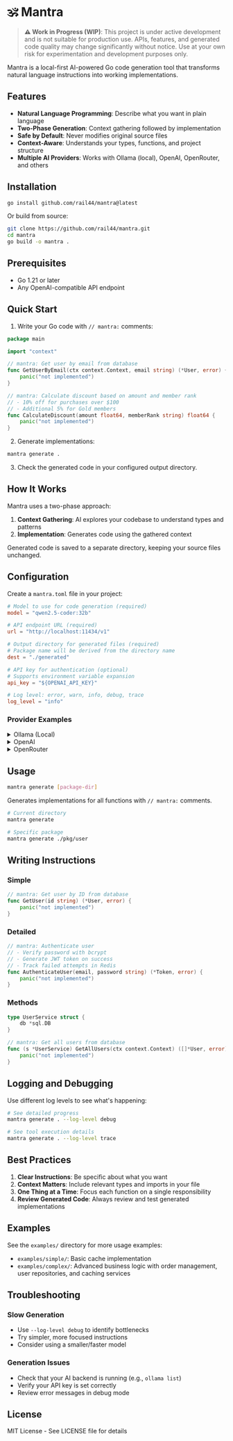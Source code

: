 # 🕉️ Mantra

> **⚠️ Work in Progress (WIP)**: This project is under active development and is not suitable for production use. APIs, features, and generated code quality may change significantly without notice. Use at your own risk for experimentation and development purposes only.

Mantra is a local-first AI-powered Go code generation tool that transforms natural language instructions into working implementations.

## Features

- **Natural Language Programming**: Describe what you want in plain language
- **Two-Phase Generation**: Context gathering followed by implementation
- **Safe by Default**: Never modifies original source files
- **Context-Aware**: Understands your types, functions, and project structure
- **Multiple AI Providers**: Works with Ollama (local), OpenAI, OpenRouter, and others

## Installation

```bash
go install github.com/rail44/mantra@latest
```

Or build from source:

```bash
git clone https://github.com/rail44/mantra.git
cd mantra
go build -o mantra .
```

## Prerequisites

- Go 1.21 or later
- Any OpenAI-compatible API endpoint

## Quick Start

1. Write your Go code with `// mantra:` comments:

```go
package main

import "context"

// mantra: Get user by email from database
func GetUserByEmail(ctx context.Context, email string) (*User, error) {
    panic("not implemented")
}

// mantra: Calculate discount based on amount and member rank
// - 10% off for purchases over $100
// - Additional 5% for Gold members
func CalculateDiscount(amount float64, memberRank string) float64 {
    panic("not implemented")
}
```

2. Generate implementations:

```bash
mantra generate .
```

3. Check the generated code in your configured output directory.

## How It Works

Mantra uses a two-phase approach:

1. **Context Gathering**: AI explores your codebase to understand types and patterns
2. **Implementation**: Generates code using the gathered context

Generated code is saved to a separate directory, keeping your source files unchanged.

## Configuration

Create a `mantra.toml` file in your project:

```toml
# Model to use for code generation (required)
model = "qwen2.5-coder:32b"

# API endpoint URL (required)
url = "http://localhost:11434/v1"

# Output directory for generated files (required)
# Package name will be derived from the directory name
dest = "./generated"

# API key for authentication (optional)
# Supports environment variable expansion
api_key = "${OPENAI_API_KEY}"

# Log level: error, warn, info, debug, trace
log_level = "info"
```

### Provider Examples

<details>
<summary>Ollama (Local)</summary>

```toml
model = "qwen2.5-coder:32b"
url = "http://localhost:11434/v1"
dest = "./generated"
```
</details>

<details>
<summary>OpenAI</summary>

```toml
model = "gpt-4"
url = "https://api.openai.com/v1"
api_key = "${OPENAI_API_KEY}"
dest = "./generated"
```
</details>

<details>
<summary>OpenRouter</summary>

```toml
model = "anthropic/claude-3-sonnet"
url = "https://openrouter.ai/api/v1"
api_key = "${OPENROUTER_API_KEY}"
dest = "./generated"

[openrouter]
providers = ["Cerebras"]  # Optional: route to specific providers
```
</details>

## Usage

```bash
mantra generate [package-dir]
```

Generates implementations for all functions with `// mantra:` comments.

```bash
# Current directory
mantra generate

# Specific package
mantra generate ./pkg/user
```

## Writing Instructions

### Simple
```go
// mantra: Get user by ID from database
func GetUser(id string) (*User, error) {
    panic("not implemented")
}
```

### Detailed
```go
// mantra: Authenticate user
// - Verify password with bcrypt
// - Generate JWT token on success
// - Track failed attempts in Redis
func AuthenticateUser(email, password string) (*Token, error) {
    panic("not implemented")
}
```

### Methods
```go
type UserService struct {
    db *sql.DB
}

// mantra: Get all users from database
func (s *UserService) GetAllUsers(ctx context.Context) ([]*User, error) {
    panic("not implemented")
}
```



## Logging and Debugging

Use different log levels to see what's happening:

```bash
# See detailed progress
mantra generate . --log-level debug

# See tool execution details
mantra generate . --log-level trace
```

## Best Practices

1. **Clear Instructions**: Be specific about what you want
2. **Context Matters**: Include relevant types and imports in your file
3. **One Thing at a Time**: Focus each function on a single responsibility
4. **Review Generated Code**: Always review and test generated implementations

## Examples

See the `examples/` directory for more usage examples:
- `examples/simple/`: Basic cache implementation
- `examples/complex/`: Advanced business logic with order management, user repositories, and caching services

## Troubleshooting

### Slow Generation
- Use `--log-level debug` to identify bottlenecks
- Try simpler, more focused instructions
- Consider using a smaller/faster model

### Generation Issues
- Check that your AI backend is running (e.g., `ollama list`)
- Verify your API key is set correctly
- Review error messages in debug mode

## License

MIT License - See LICENSE file for details
